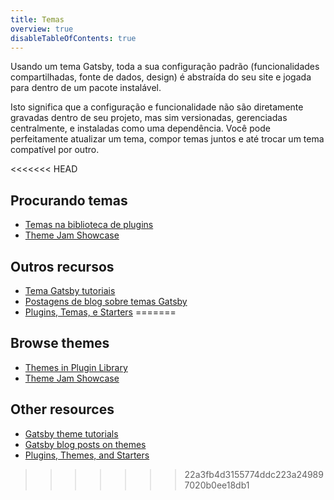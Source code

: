 ```yaml
---
title: Temas
overview: true
disableTableOfContents: true
---
```


Usando um tema Gatsby, toda a sua configuração padrão (funcionalidades compartilhadas, fonte de dados, design) é abstraída do seu site e jogada para dentro de um pacote instalável.

Isto significa que a configuração e funcionalidade não são diretamente gravadas dentro de seu projeto, mas sim versionadas, gerenciadas centralmente, e instaladas como uma dependência. Você pode perfeitamente atualizar um tema, compor temas juntos e até trocar um tema compatível por outro.

<GuideList slug={props.slug} />

<<<<<<< HEAD
## Procurando temas

- [Temas na biblioteca de plugins](/plugins/?=gatsby-theme)
- [Theme Jam Showcase](https://themejam.gatsbyjs.org/showcase)

## Outros recursos

- [Tema Gatsby tutoriais](/tutorial/theme-tutorials/)
- [Postagens de blog sobre temas Gatsby](/blog/tags/themes)
- [Plugins, Temas, e Starters](/docs/plugins-themes-and-starters/)
=======
## Browse themes

- [Themes in Plugin Library](/plugins/?=gatsby-theme)
- [Theme Jam Showcase](https://themejam.gatsbyjs.org/showcase)

## Other resources

- [Gatsby theme tutorials](/tutorial/theme-tutorials/)
- [Gatsby blog posts on themes](/blog/tags/themes)
- [Plugins, Themes, and Starters](/docs/plugins-themes-and-starters/)
>>>>>>> 22a3fb4d3155774ddc223a249897020b0ee18db1
